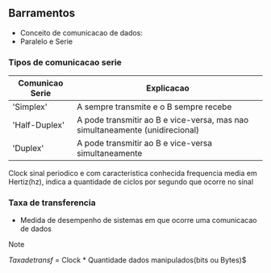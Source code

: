## Barramentos
- Conceito de comunicacao de dados: 
- Paralelo e Serie

### Tipos de comunicacao serie
|Comunicao Serie|Explicacao|
|----|----|
|'Simplex'|A sempre transmite e o B sempre recebe     |
|'Half-Duplex'|A pode transmitir ao B e vice-versa, mas nao simultaneamente    (unidirecional)|
|'Duplex'|A pode transmitir ao B e vice-versa simultaneamente

Clock sinal periodico e com caracteristica conhecida frequencia media em Hertiz(hz), indica a quantidade de ciclos por
segundo que ocorre no sinal

### Taxa de transferencia
- Medida de desempenho de sistemas em que ocorre uma comunicacao de dados
> [!NOTE]
> $Taxa de transf$ = Clock * Quantidade dados manipulados(bits ou Bytes)$
